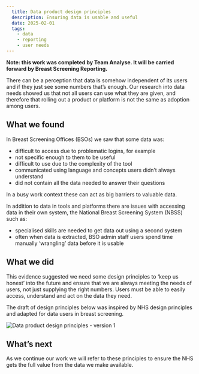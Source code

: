 ```yaml
---
  title: Data product design principles
  description: Ensuring data is usable and useful
  date: 2025-02-01
  tags:
    - data
    - reporting
    - user needs
---
```



**Note: this work was completed by Team Analyse. It will be carried forward by Breast Screening Reporting.**

There can be a perception that data is somehow independent of its users and if they just see some numbers that’s enough. Our research into data needs showed us that not all users can use what they are given, and therefore that rolling out a product or platform is not the same as adoption among users.

## What we found

In Breast Screening Offices (BSOs) we saw that some data was:

- difficult to access due to problematic logins, for example
- not specific enough to them to be useful
- difficult to use due to the complexity of the tool
- communicated using language and concepts users didn’t always understand
- did not contain all the data needed to answer their questions

In a busy work context these can act as big barriers to valuable data.

In addition to data in tools and platforms there are issues with accessing data in their own system, the National Breast Screening System (NBSS) such as:

- specialised skills are needed to get data out using a second system
- often when data is extracted, BSO admin staff users spend time manually ‘wrangling’ data before it is usable

## What we did

This evidence suggested we need some design principles to ‘keep us honest’ into the future and ensure that we are always meeting the needs of users, not just supplying the right numbers. Users must be able to easily access, understand and act on the data they need.

The draft of design principles below was inspired by NHS design principles and adapted for data users in breast screening.

![Data product design principles - version 1](data-product-design-principles.png)

## What’s next

As we continue our work we will refer to these principles to ensure the NHS gets the full value from the data we make available.
